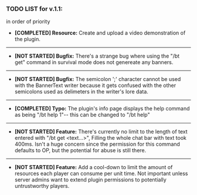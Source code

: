 ### TODO LIST for v.1.1:

in order of priority

* **[COMPLETED] Resource:** Create and upload a video demonstration of the plugin.
---
* **[NOT STARTED] Bugfix:** There's a strange bug where using the "/bt get" command in survival mode
does not genereate any banners.
---
* **[NOT STARTED] Bugfix:** The semicolon ';' character cannot be used with the BannerText writer because it
gets confused with the other semicolons used as delimeters in the writer's lore data.
---
* **[COMPLETED] Typo:** The plugin's info page displays the help command as being "/bt help 1"-- this can be
changed to "/bt help"
---
* **[NOT STARTED] Feature:** There's currently no limit to the length of text entered with "/bt get <text...>", 
Filling the whole chat bar with text took 400ms. Isn't a huge concern since the permission
for this command defaults to OP, but the potential for abuse is still there.
---
* **[NOT STARTED] Feature:** Add a cool-down to limit the amount of resources each player can consume
per unit time. Not important unless server admins want to extend plugin permissions 
to potentially untrustworthy players.
